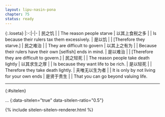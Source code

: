 ```yaml
---
layout: lipu-nasin-pona
chapter: 75
status: ready
---
```


{:.loseta}
|:-:|-|-
| 民之饥               |  | The reason people starve
| 以其<wbr/>上食税之多 |  | Is because their rulers tax them excessively.
| 是以饥               |  | [Therefore they starve.]
| 民之难治             |  | They are difficult to govern
| 以其<wbr/>上之有为   |  | Because their rulers have their own [selfish] ends in mind.
| 是以难治             |  | [Therefore they are difficult to govern.]
| 民之轻死             |  | The reason people take death lightly
| 以其<wbr/>求生之厚   |  | Is because they want life to be rich.
| 是以轻死             |  | Therefore they take death lightly.
| 夫唯无以生为者       |  | It is only by not living for your own ends
| 是贤于贵生           |  | That you can go beyond valuing life.

-------
{:#sitelen}

...
{:data-sitelen="true" data-sitelen-ratio="0.5"}

{% include sitelen-sitelen-renderer.html %}
